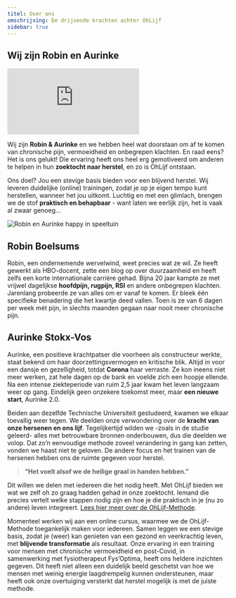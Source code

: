 ```yaml
---
titel: Over ons
omschrijving: De drijvende krachten achter OhLijf
sidebar: true
---
```


<script>
  import Image from '$lib/components/Image.svelte'
</script>

## Wij zijn Robin en Aurinke

<iframe class='video' src="https://www.youtube.com/embed/h5eO0bWbOlo?si=bX-vna594NZ-LYqy" title="YouTube video player" frameborder="0" allow="accelerometer; autoplay; clipboard-write; encrypted-media; gyroscope; picture-in-picture; web-share" referrerpolicy="strict-origin-when-cross-origin" allowfullscreen></iframe>

Wij zijn **Robin & Aurinke** en we hebben heel wat doorstaan om af te komen van chronische pijn, vermoeidheid en onbegrepen klachten. En raad eens? Het is ons gelukt! Die ervaring heeft ons heel erg gemotiveerd om anderen te helpen in hun **zoektocht naar herstel**, en zo is OhLijf ontstaan.

Ons doel? Jou een stevige basis bieden voor een blijvend herstel. Wij leveren duidelijke (online) trainingen, zodat je op je eigen tempo kunt herstellen, wanneer het jou uitkomt.
Luchtig en met een glimlach, brengen we de stof **praktisch en behapbaar** - want laten we eerlijk zijn, het is vaak al zwaar genoeg...

<Image class="image" name='home/Aurinke-Robin-happy' sizes={[400,800,1200]} base={800} alt='Robin en Aurinke happy in speeltuin' ratio='12/8' />

## Robin Boelsums
Robin, een ondernemende wervelwind, weet precies wat ze wil. Ze heeft gewerkt als HBO-docent, zette een blog op over duurzaamheid en heeft zelfs een korte internationale carrière gehad. Bijna 20 jaar kampte ze met vrijwel dagelijkse **hoofdpijn, rugpijn, RSI** en andere onbegrepen klachten. Jarenlang probeerde ze van alles om er vanaf te komen. Er bleek één specifieke benadering die het kwartje deed vallen. Toen is ze van 6 dagen per week mét pijn, in slechts maanden gegaan naar nooit meer chronische pijn. 

## Aurinke Stokx-Vos
Aurinke, een positieve krachtpatser die voorheen als constructeur werkte, staat bekend om haar doorzettingsvermogen en kritische blik. Altijd in voor een dansje en gezelligheid, totdat **Corona** haar verraste. Ze kon ineens niet meer werken, zat hele dagen op de bank en voelde zich een hoopje ellende. Na een intense ziekteperiode van ruim 2,5  jaar kwam het leven langzaam weer op gang. Eindelijk geen onzekere toekomst meer, maar **een nieuwe start**, Aurinke 2.0.

Beiden aan dezelfde Technische Universiteit gestudeerd, kwamen we elkaar toevallig weer tegen. We deelden onze verwondering over de **kracht van onze hersenen en ons lijf**. Tegelijkertijd wilden we -zoals in de studie geleerd- alles met betrouwbare bronnen onderbouwen, dus die deelden we volop.
Dat zo’n eenvoudige methode zoveel verandering in gang kan zetten, vonden we haast niet te geloven. De andere focus en het trainen van de hersenen hebben ons de ruimte gegeven voor herstel.  
>**“Het voelt alsof we de heilige graal in handen hebben.”**

Dit willen we delen met iedereen die het nodig heeft. Met OhLijf bieden we wat we zelf oh zo graag hadden gehad in onze zoektocht. Iemand die precies vertelt welke stappen nodig zijn en hoe je die praktisch in je (nu zo andere) leven integreert. [Lees hier meer over de OhLijf-Methode](/methode).

Momenteel werken wij aan een online cursus, waarmee we de OhLijf-Methode toegankelijk maken voor iedereen. Samen leggen we een stevige basis, zodat je (weer) kan genieten van een gezond en veerkrachtig leven, met **blijvende transformatie** als resultaat.  Onze ervaring in een training voor mensen met chronische vermoeidheid en post-Covid, in samenwerking met fysiotherapeut Fys’Optima, heeft ons heldere inzichten gegeven. Dit heeft niet alleen een duidelijk beeld geschetst van hoe we mensen met weinig energie laagdrempelig kunnen ondersteunen, maar heeft ook onze overtuiging versterkt dat herstel mogelijk is met de juiste methode.
